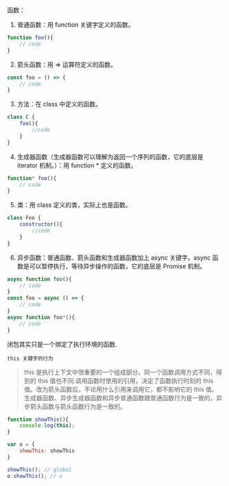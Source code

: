 函数：
1. 普通函数：用 function 关键字定义的函数。
```javascript
function foo(){
    // code
}
```

2. 箭头函数：用 => 运算符定义的函数。
```javascript
const foo = () => {
    // code
}
```

3. 方法：在 class 中定义的函数。
```javascript
class C {
    foo(){
        //code
    }
}
```

4. 生成器函数（生成器函数可以理解为返回一个序列的函数，它的底层是 iterator 机制。）：用 function * 定义的函数。
```javascript
function* foo(){
    // code
}
```

5. 类：用 class 定义的类，实际上也是函数。
```javascript
class Foo {
    constructor(){
        //code
    }
}
```

6. 异步函数：普通函数、箭头函数和生成器函数加上 async 关键字。async 函数是可以暂停执行，等待异步操作的函数，它的底层是 Promise 机制。
```javascript
async function foo(){
    // code
}
const foo = async () => {
    // code
}
async function foo*(){
    // code
}
```

闭包其实只是一个绑定了执行环境的函数.

`this 关键字的行为`
> this 是执行上下文中很重要的一个组成部分。同一个函数调用方式不同，得到的 this 值也不同.调用函数时使用的引用，决定了函数执行时刻的 this 值。改为箭头函数后，不论用什么引用来调用它，都不影响它的 this 值。生成器函数、异步生成器函数和异步普通函数跟普通函数行为是一致的，异步箭头函数与箭头函数行为是一致的。
```javascript
function showThis(){
    console.log(this);
}

var o = {
    showThis: showThis
}

showThis(); // global
o.showThis(); // o
```
